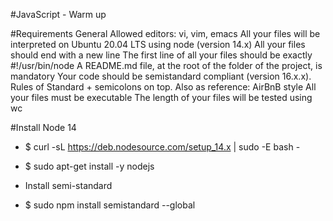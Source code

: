 #JavaScript - Warm up

#Requirements
General
Allowed editors: vi, vim, emacs
All your files will be interpreted on Ubuntu 20.04 LTS using node (version 14.x)
All your files should end with a new line
The first line of all your files should be exactly #!/usr/bin/node
A README.md file, at the root of the folder of the project, is mandatory
Your code should be semistandard compliant (version 16.x.x). Rules of Standard + semicolons on top. Also as reference: AirBnB style
All your files must be executable
The length of your files will be tested using wc

#Install Node 14
- $ curl -sL https://deb.nodesource.com/setup_14.x | sudo -E bash -
- $ sudo apt-get install -y nodejs
- Install semi-standard

- $ sudo npm install semistandard --global
